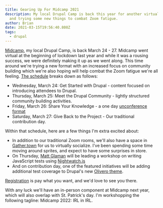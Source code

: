 ```yaml
---
title: Gearing Up For Midcamp 2021
description: My local Drupal Camp is back this year for another virtual event
  and trying some new things to combat Zoom fatigue.
author: Brian
date: 2021-03-15T19:56:40.808Z
tags:
  - drupal
---
```

[Midcamp](https://www.midcamp.org/), my local Drupal Camp, is back March 24 - 27. Midcamp went virtual at the beginning of lockdown last year and while it was a rousing success, we were definitely making it up as we went along. This time around we're trying a new format with an increased focus on community building which we're also hoping will help combat the Zoom fatigue we're all feeling. [The schedule](https://www.midcamp.org/2021/schedule) breaks down as follows:

* Wednesday, March 24: Get Started with Drupal - content focused on introducing attendees to Drupal.
* Thursday, March 25: Meet the Drupal Community - lightly structured community building activities.
* Friday, March 26: Share Your Knowledge - a one day [unconference format](http://unconference.net/unconferencing-how-to-prepare-to-attend-an-unconference/)
* Saturday, March 27: Give Back to the Project - Our traditional contribution day.

Within that schedule, here are a few things I'm extra excited about:

* In addition to our traditional Zoom rooms, we'll also have a space in [Gather.town](https://gather.town/) for us to virtually socialize. I've been spending some time moving around sprites, and expect to have some surprises in store.
* On Thursday, [Matt Glaman](https://www.drupal.org/u/mglaman) will be leading a workshop on writing JavaScript tests using [Nightwatch.js](https://nightwatchjs.org/)
* And on contribution day, one of the featured initiatives will be adding additional test coverage to Drupal's new [Olivero theme](https://www.drupal.org/about/core/strategic-initiatives/olivero).

[Registration](https://ti.to/midcamp/2021) is pay what you want, and we'd love to see you there.

With any luck we'll have an in-person component at Midcamp next year, which will also overlap with St. Patrick's day. I'm workshopping the following tagline: Midcamp 2022: IRL in IRL.